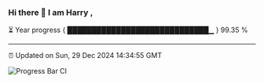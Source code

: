 ### Hi there 👋 I am Harry , 

⏳ Year progress { █████████████████████████████▁ } 99.35 %

---

⏰ Updated on Sun, 29 Dec 2024 14:34:55 GMT

![Progress Bar CI](https://github.com/duykhang68/duykhang68/workflows/Progress%20Bar%20CI/badge.svg)
